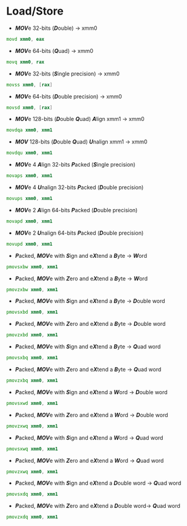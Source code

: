 # Load/Store
* ***MOV***e 32-bits (***D***ouble) -> xmm0
```asm
movd xmm0, eax
```
* ***MOV***e 64-bits (***Q***uad) -> xmm0
```asm
movq xmm0, rax
```
* ***MOV***e 32-bits (***S***ingle precision) -> xmm0
```asm
movss xmm0, [rax]
```
* ***MOV***e 64-bits (***D***ouble precision) -> xmm0
```asm
movsd xmm0, [rax] 
```
* ***MOV***e 128-bits (***D***ouble ***Q***uad) ***A***lign xmm1 -> xmm0
```asm
movdqa xmm0, xmm1
```
* ***MOV*** 128-bits (***D***ouble ***Q***uad) ***U***nalign xmm1 -> xmm0
```asm
movdqu xmm0, xmm1 
```
* ***MOV***e 4 ***A***lign 32-bits ***P***acked (***S***ingle precision)
```asm
movaps xmm0, xmm1 
```
* ***MOV***e 4 ***U***nalign 32-bits ***P***acked (***D***ouble precision)
```asm
movups xmm0, xmm1 
```
* ***MOV***e 2 ***A***lign 64-bits ***P***acked (***D***ouble precision)
```asm
movapd xmm0, xmm1 
```
* ***MOV***e 2 ***U***nalign 64-bits ***P***acked (***D***ouble precision)
```asm
movupd xmm0, xmm1  
```
* ***P***acked, ***MOV***e with ***S***ign and e***X***tend a ***B***yte -> ***W***ord
```asm
pmovsxbw xmm0, xmm1 
```
* ***P***acked, ***MOV***e with ***Z***ero and e***X***tend a ***B***yte -> ***W***ord
```asm
pmovzxbw xmm0, xmm1
```
* ***P***acked, ***MOV***e with ***S***ign and e***X***tend a ***B***yte -> ***D***ouble word
```asm
pmovsxbd xmm0, xmm1 
```
* ***P***acked, ***MOV***e with ***Z***ero and e***X***tend a ***B***yte -> ***D***ouble word
```asm
pmovzxbd xmm0, xmm1
```
* ***P***acked, ***MOV***e with ***S***ign and e***X***tend a ***B***yte -> ***Q***uad word
```asm
pmovsxbq xmm0, xmm1 
```
* ***P***acked, ***MOV***e with ***Z***ero and e***X***tend a ***B***yte -> ***Q***uad word
```asm
pmovzxbq xmm0, xmm1
```
* ***P***acked, ***MOV***e with ***S***ign and e***X***tend a ***W***ord -> ***D***ouble word
```asm
pmovsxwd xmm0, xmm1 
```
* ***P***acked, ***MOV***e with ***Z***ero and e***X***tend a ***W***ord -> ***D***ouble word
```asm
pmovzxwq xmm0, xmm1
```
* ***P***acked, ***MOV***e with ***S***ign and e***X***tend a ***W***ord -> ***Q***uad word
```asm
pmovsxwq xmm0, xmm1 
```
* ***P***acked, ***MOV***e with ***Z***ero and e***X***tend a ***W***ord -> ***Q***uad word
```asm
pmovzxwq xmm0, xmm1
```
* ***P***acked, ***MOV***e with ***S***ign and e***X***tend a ***D***ouble word -> ***Q***uad word
```asm
pmovsxdq xmm0, xmm1 
```
* ***P***acked, ***MOV***e with ***Z***ero and e***X***tend a ***D***ouble word-> ***Q***uad word
```asm
pmovzxdq xmm0, xmm1
```
